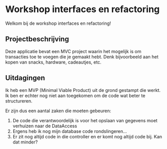 # Workshop interfaces en refactoring

Welkom bij de workshop interfaces en refactoring!

## Projectbeschrijving

Deze applicatie bevat een MVC project waarin het mogelijk is om transacties toe te voegen die je gemaakt hebt. Denk bijvoorbeeld aan het kopen van snacks, hardware, cadeautjes, etc.

## Uitdagingen

Ik heb een MVP (Minimal Viable Product) uit de grond gestampt die werkt. 
Ik ben er echter nog niet aan toegekomen om de code wat beter te structureren. 

Er zijn dus een aantal zaken die moeten gebeuren:
1. De code die verantwoordelijk is voor het opslaan van gegevens moet verhuizen naar de DataAccess
2. Ergens heb ik nog mijn database code rondslingeren... 
3. Er zit nog altijd code in die controller en er komt nog altijd code bij. Kan dat minder?




